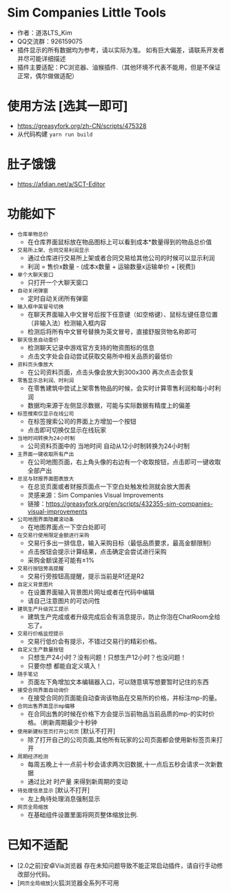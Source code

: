 # Sim Companies Little Tools
 - 作者：道洛LTS_Kim
 - QQ交流群：926159075 
 - 插件显示的所有数据均为参考，请以实际为准。 如有巨大偏差，请联系开发者并尽可能详细描述
 - 插件主要适配：PC浏览器、油猴插件.（其他环境不代表不能用，但是不保证正常，偶尔做做适配）

# 使用方法 [选其一即可]
- https://greasyfork.org/zh-CN/scripts/475328
- 从代码构建 `yarn run build`

# 肚子饿饿
- https://afdian.net/a/SCT-Editor

# 功能如下
- `仓库单物总价`
  - 在仓库界面鼠标放在物品图标上可以看到成本*数量得到的物品总价值
- `交易所上架、合同交易利润显示`
  - 通过仓库进行交易所上架或者合同交易给其他公司的时候可以显示利润
  - 利润 = 售价x数量 - (成本x数量 + 运输数量x运输单价 + [税费])
- `单个大聊天窗口`
  - 只打开一个大聊天窗口
- `自动关闭弹窗`
  - 定时自动关闭所有弹窗
- `输入框中英冒号切换`
  - 在聊天界面输入中文冒号后按下任意键（如空格键）、鼠标左键任意位置（非输入法）检测输入框内容
  - 检测后将所有中文冒号替换为英文冒号，直接舒服货物名称即可
- `聊天信息自动查价`
  - 检测聊天记录中游戏官方支持的物资图标的信息
  - 点击文字处会自动尝试获取交易所中相关品质的最低价
- `资料页头像放大`
  - 在公司资料页面，点击头像会放大到300x300 再次点击会恢复
- `零售显示总利润、时利润`
  - 在零售建筑中尝试上架零售物品的时候，会实时计算零售利润和每小时利润
  - 数据均来源于左侧显示数据，可能与实际数据有精度上的偏差
- `标签搜索仅显示在线公司`
  - 在标签搜索公司的界面上方增加一个按钮
  - 点击即可切换仅显示在线玩家
- `当地时间转换为24小时制`
  - 公司资料页面中的 当地时间 自动从12小时制转换为24小时制
- `主界面一键收取所有产出`
  - 在公司地图页面，右上角头像的右边有一个收取按钮，点击即可一键收取全部产出
- `总览与财报界面图表放大`
  - 在总览页面或者财报页面点一下空白处触发检测就会放大图表
  - 灵感来源：Sim Companies Visual Improvements
  - 链接：https://greasyfork.org/en/scripts/432355-sim-companies-visual-improvements
- `公司地图界面隐藏滚动条`
  - 在地图界面点一下空白处即可
- `在交易行使用限定金额进行采购`
  - 交易行多出一排信息，输入采购目标（最低品质要求，最高金额限制）
  - 点击按钮会提示计算结果，点击确定会尝试进行采购
  - 采购金额误差可能有±1%
- `交易行按钮旁高提醒`
  - 交易行旁按钮高提醒，提示当前是R1还是R2
- `自定义背景图片`
  - 在设置界面输入背景图片网址或者在代码中编辑 
  - 请自己注意图片的可访问性
- `建筑生产升级完工提示`
  - 建筑生产完成或者升级完成后会有消息提示，防止你泡在ChatRoom全给忘了。
- `交易行价格监控提示`
  - 交易行低价会有提示，不错过交易行的精彩价格。
- `自定义生产数量按钮`
  - 只想生产24小时？没有问题！只想生产12小时？也没问题！
  - 只要你想 都能自定义填入！
- `随手笔记`
  - 页面左下角增加文本编辑器入口，可以随意填写想要暂时记住的东西
- `接受合同界面自动询价`
  - 在接受合同的页面能自动查询该物品在交易所的价格，并标注mp-的量。
- `合同出售界面显示mp偏移`
  - 在合同出售的时候在价格下方会提示当前物品当前品质的mp-的实时价格。（刷新周期最少十秒钟
- `使用新建标签页打开公司页` [默认不打开]
  - 除了打开自己的公司页面,其他所有玩家的公司页面都会使用新标签页来打开
- `周期经济检测`
  - 每周五晚上十一点前十秒会请求两次旧数据,十一点后五秒会请求一次新数据
  - 通过比对 时产量 来得到新周期的变动
- `待处理信息显示` [默认不打开]
  - 左上角待处理消息强制显示
- `网页全局缩放` 
  - 在基础组件设置里面将网页整体缩放比例.

# 已知不适配 
- [2.0之前]安卓Via浏览器 存在未知问题导致不能正常启动插件，请自行手动修改部分代码。
- [`网页全局缩放`]火狐浏览器全系列不可用